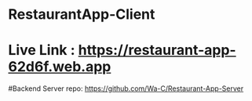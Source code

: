 # RestaurantApp-Client



# Live Link : https://restaurant-app-62d6f.web.app

#Backend Server repo: https://github.com/Wa-C/Restaurant-App-Server
